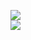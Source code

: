 [![](https://img.shields.io/badge/Made%20With-Github%20Spray-lightgrey.svg?style=for-the-badge&logo=github)](https://github.com/Annihil/github-spray#15318)  
[![](https://i.imgur.com/2DrTn0Z.gif)](https://github.com/Annihil/github-spray)